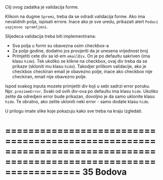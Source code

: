 Cilj ovog zadatka je validacija forme.

Klikom na dugme `Spremi`, treba da se odradi validacija forme. Ako ima nevalidnih polja, ispisati errore. Inace ako je sve uredu, prikazati alert `Podaci uspjesno spremljeni`.

Slijedeca validacija treba biti implementirana:
- Sva polja u formi su obavezna osim checkbox-a
- Za polje godine, dodatno jos provjeriti da je unesena vrijednost broj
- Primjetiti cete div sa id-em `emailDiv`. On je po defaultu sakriven (ima klasu `hide`). Tek ukoliko se klikne na checkbox, ovaj div treba da se prikaze (skloniti mu klasu `hide`). Takodjer prilikom validacije, ako je checkbox checkiran email je obavezno polje, inace ako checkbox nije checkiran, email nije obavezno polje.

Ispod svakog inputa mozete primjetiti div koji u sebi sadrzi error poruku. Npr. `prezimeError`. Svaki od ovih
div-ova po defaultu ima klasu `hide`. Ukoliko zelite da odredjeni error bude prikazan, dovoljno je da samo uklonite
klasu `hide`. Te obratno, ako zelite ukloniti neki error - samo dodate klasu `hide`.

U prilogu imate slike koje pokazuju kako sve treba na kraju izgledati.

=====================================================================================================================
35 Bodova
=====================================================================================================================
